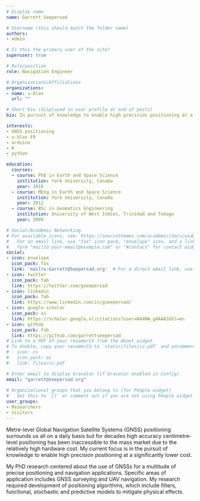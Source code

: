 ```yaml
---
# Display name
name: Garrett Seepersad

# Username (this should match the folder name)
authors:
- admin

# Is this the primary user of the site?
superuser: true

# Role/position
role: Navigation Engineer

# Organizations/Affiliations
organizations:
- name: u-blox
  url: ""

# Short bio (displayed in user profile at end of posts)
bio: In pursuit of knowledge to enable high precision positioning at a significantly lower cost.

interests:
- GNSS positioning
- u-blox F9
- arduino
- R
- python

education:
  courses:
  - course: PhD in Earth and Space Science
    institution: York University, Canada
    year: 2018
  - course: MEng in Earth and Space Science
    institution: York University, Canada
    year: 2012
  - course: BSc in Geomatics Engineering
    institution: University of West Indies, Trinidad and Tobago
    year: 2009

# Social/Academic Networking
# For available icons, see: https://sourcethemes.com/academic/docs/widgets/#icons
#   For an email link, use "fas" icon pack, "envelope" icon, and a link in the
#   form "mailto:your-email@example.com" or "#contact" for contact widget.
social:
- icon: envelope
  icon_pack: fas
  link: 'mailto:Garrett@Seepersad.org'  # For a direct email link, use "mailto:test@example.org".
- icon: twitter
  icon_pack: fab
  link: https://twitter.com/gseepersad
- icon: linkedin
  icon_pack: fab
  link: https://www.linkedin.com/in/gseepersad/
- icon: google-scholar
  icon_pack: ai
  link: https://scholar.google.nl/citations?user=N44NW_gAAAAJ&hl=en
- icon: github
  icon_pack: fab
  link: https://github.com/garrettseepersad
# Link to a PDF of your resume/CV from the About widget.
# To enable, copy your resume/CV to `static/files/cv.pdf` and uncomment the lines below.  
# - icon: cv
#   icon_pack: ai
#   link: files/cv.pdf

# Enter email to display Gravatar (if Gravatar enabled in Config)
email: "garrett@seepersad.org"
  
# Organizational groups that you belong to (for People widget)
#   Set this to `[]` or comment out if you are not using People widget.  
user_groups:
- Researchers
- Visitors
---
```


Metre-level Global Navigation Satellite Systems (GNSS) positioning surrounds us all on a daily basis but for decades high accuracy centimetre-level positioning has been inaccessible to the mass market due to the relatively high hardware cost. My current focus is in the pursuit of knowledge to enable high precision positioning at a significantly lower cost.

My PhD research centered about the use of GNSSs for a multitude of precise positioning and navigation applications. Specific areas of application includes GNSS surveying and UAV navigation. My research required development of positioning algorithms, which include filters, functional, stochastic and predictive models to mitigate physical effects.
